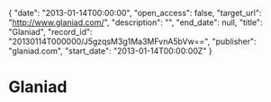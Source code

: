 {
  "date": "2013-01-14T00:00:00", 
  "open_access": false, 
  "target_url": "http://www.glaniad.com/", 
  "description": "", 
  "end_date": null, 
  "title": "Glaniad", 
  "record_id": "20130114T000000/J5gzqsM3g1Ma3MFvnA5bVw==", 
  "publisher": "glaniad.com", 
  "start_date": "2013-01-14T00:00:00Z"
}

# Glaniad

